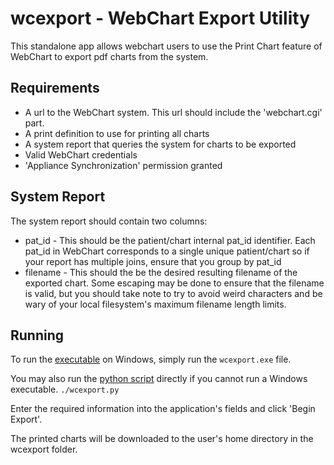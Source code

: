 # wcexport - WebChart Export Utility

This standalone app allows webchart users to use the Print Chart feature of WebChart to export pdf charts from the system.

Requirements
----------------
* A url to the WebChart system. This url should include the 'webchart.cgi' part.
* A print definition to use for printing all charts
* A system report that queries the system for charts to be exported
* Valid WebChart credentials
* 'Appliance Synchronization' permission granted

System Report
----------------
The system report should contain two columns:
* pat_id - This should be the patient/chart internal pat_id identifier. Each pat_id in WebChart corresponds to a single unique patient/chart so if your report has multiple joins, ensure that you group by pat_id
* filename - This should the be the desired resulting filename of the exported chart. Some escaping may be done to ensure that the filename is valid, but you should take note to try to avoid weird characters and be wary of your local filesystem's maximum filename length limits.

Running
--------------
To run the [executable](docexport.exe) on Windows, simply run the `wcexport.exe` file.

You may also run the [python script](wcexport.py) directly if you cannot run a Windows executable. `./wcexport.py`


Enter the required information into the application's fields and click 'Begin Export'.

The printed charts will be downloaded to the user's home directory in the wcexport folder.

